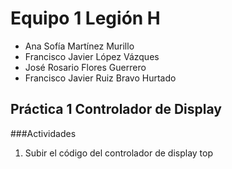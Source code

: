 #  Equipo 1 Legión H

<ul>
<li> Ana Sofía Martínez Murillo </li>
<li>Francisco Javier López Vázques</li>
<li>José Rosario Flores Guerrero</li>
<li>Francisco Javier Ruiz Bravo Hurtado</li>
</ul>


## Práctica 1 Controlador de Display

###Actividades

<ol>
  <li> Subir el código del controlador de display top</li>
</ol>
